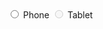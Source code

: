 <label class="au-control-input">
  <input class="au-control-input__input" type="radio" name="radio-ex">
  <span class="au-control-input__text">Phone</span>
</label>
<label class="au-control-input">
  <input class="au-control-input__input" type="radio" name="radio-ex" disabled>
  <span class="au-control-input__text">Tablet</span>
</label>
